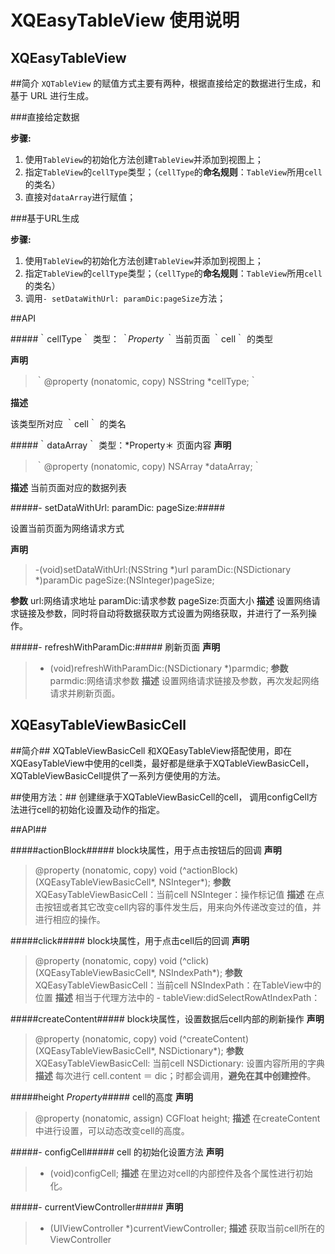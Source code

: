XQEasyTableView 使用说明
======================

XQEasyTableView
-----------------

##简介
`XQTableView` 的赋值方式主要有两种，根据直接给定的数据进行生成，和基于 URL 进行生成。

###直接给定数据

**步骤:**

1. 使用`TableView`的初始化方法创建`TableView`并添加到视图上；
2. 指定`TableView`的`cellType`类型；（`cellType`的**命名规则**：`TableView`所用`cell`的类名）
3. 直接对`dataArray`进行赋值；

###基于URL生成

**步骤:**

1. 使用`TableView`的初始化方法创建`TableView`并添加到视图上；
2. 指定`TableView`的`cellType`类型；（`cellType`的**命名规则**：`TableView`所用`cell`的类名）
3. 调用`- setDataWithUrl: paramDic:pageSize`方法；


##API

#####｀cellType｀
类型：*｀Property｀*
当前页面 ｀cell｀ 的类型

**声明**

>  ｀@property (nonatomic, copy) NSString *cellType;｀

**描述**

  该类型所对应 ｀cell｀ 的类名

#####｀dataArray｀ 
类型：*Property＊
页面内容
**声明**
>  ｀@property (nonatomic, copy) NSArray *dataArray;｀

**描述**
  当前页面对应的数据列表

#####- setDataWithUrl: paramDic: pageSize:#####

 设置当前页面为网络请求方式
 
**声明**
>  -(void)setDataWithUrl:(NSString *)url paramDic:(NSDictionary *)paramDic pageSize:(NSInteger)pageSize;

**参数**
url:网络请求地址
paramDic:请求参数
pageSize:页面大小
**描述**
  设置网络请求链接及参数，同时将自动将数据获取方式设置为网络获取，并进行了一系列操作。

#####- refreshWithParamDic:#####
刷新页面
**声明**
>  - (void)refreshWithParamDic:(NSDictionary *)parmdic;
**参数**
parmdic:网络请求参数
**描述**
  设置网络请求链接及参数，再次发起网络请求并刷新页面。


XQEasyTableViewBasicCell
------------------------

##简介##
XQTableViewBasicCell 和XQEasyTableView搭配使用，即在XQEasyTableView中使用的cell类，最好都是继承于XQTableViewBasicCell，XQTableViewBasicCell提供了一系列方便使用的方法。

##使用方法：##
创建继承于XQTableViewBasicCell的cell， 调用configCell方法进行cell的初始化设置及动作的指定。

##API##

#####actionBlock#####
block块属性，用于点击按钮后的回调
**声明**
> @property (nonatomic, copy) void (^actionBlock)(XQEasyTableViewBasicCell*, NSInteger*);
**参数**
XQEasyTableViewBasicCell：当前cell
NSInteger：操作标记值
**描述**
在点击按钮或者其它改变cell内容的事件发生后，用来向外传递改变过的值，并进行相应的操作。

#####click#####
block块属性，用于点击cell后的回调
**声明**
> @property (nonatomic, copy) void (^click)(XQEasyTableViewBasicCell*, NSIndexPath*);
**参数**
XQEasyTableViewBasicCell：当前cell
NSIndexPath：在TableView中的位置
**描述**
相当于代理方法中的 - tableView:didSelectRowAtIndexPath：

#####createContent#####
block块属性，设置数据后cell内部的刷新操作
**声明**
> @property (nonatomic, copy) void (^createContent)(XQEasyTableViewBasicCell*, NSDictionary*);
**参数**
XQEasyTableViewBasicCell: 当前cell
NSDictionary:  设置内容所用的字典
**描述**
每次进行 cell.content ＝ dic；时都会调用，**避免在其中创建控件**。

#####height *Property*#####
cell的高度
**声明**
> @property (nonatomic, assign) CGFloat height;
**描述**
在createContent中进行设置，可以动态改变cell的高度。

#####- configCell#####
cell 的初始化设置方法
**声明**
> - (void)configCell;
**描述**
在里边对cell的内部控件及各个属性进行初始化。

#####- currentViewController#####
**声明**
> - (UIViewController *)currentViewController;
**描述**
获取当前cell所在的ViewController


